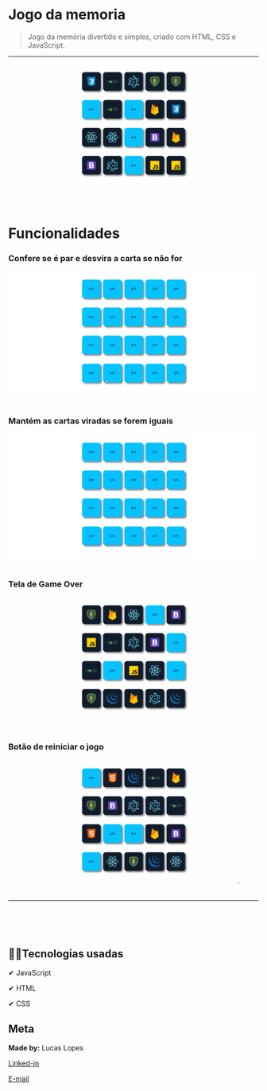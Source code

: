 ﻿ # Jogo da memoria
>Jogo da memória divertido e simples, criado com HTML, CSS e JavaScript. 
---
![Jogo da memória](readme/img/jogmem.gif)
<br/><br/><br/>

# Funcionalidades

### Confere se é par e desvira a carta se não for 
![conferência de pares](readme/img/conferencia.gif)
<br/><br/>

### Mantém as cartas viradas se forem iguais
![Cartas iguais](readme/img/cartas_iguais.gif)
<br/><br/>

### Tela de Game Over
![Tela de game over](readme/img/gameOver.gif)
<br/><br/>

### Botão de reiniciar o jogo
![Botão de jogue novamente](readme/img/restart.gif)
<br/><br/>

----
<br/><br/><br/>

## 👨‍💻Tecnologias usadas

✔ JavaScript

✔ HTML

✔ CSS


## Meta
**Made by:** Lucas Lopes

[Linked-in](https://www.linkedin.com/in/lucas-lopes-840965190/ "My Linked-in")

[E-mail](mailto:lucas.santos.pessoal@outlook.com "My e-mail")
